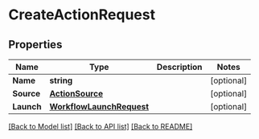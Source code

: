 # CreateActionRequest

## Properties

Name | Type | Description | Notes
------------ | ------------- | ------------- | -------------
**Name** | **string** |  | [optional] 
**Source** | [**ActionSource**](Action.Source.md) |  | [optional] 
**Launch** | [**WorkflowLaunchRequest**](WorkflowLaunchRequest.md) |  | [optional] 

[[Back to Model list]](../README.md#documentation-for-models) [[Back to API list]](../README.md#documentation-for-api-endpoints) [[Back to README]](../README.md)


